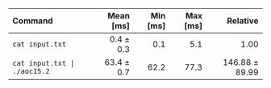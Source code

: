 | Command | Mean [ms] | Min [ms] | Max [ms] | Relative |
|:---|---:|---:|---:|---:|
| `cat input.txt` | 0.4 ± 0.3 | 0.1 | 5.1 | 1.00 |
| `cat input.txt \| ./aoc15.2` | 63.4 ± 0.7 | 62.2 | 77.3 | 146.88 ± 89.99 |
